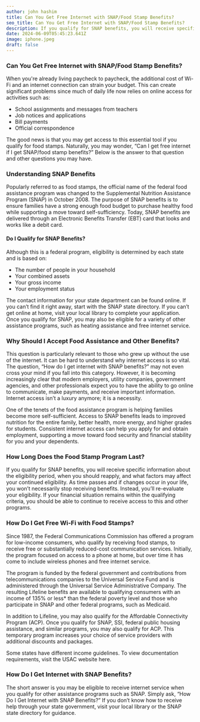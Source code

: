 ```yaml
---
author: john hashim
title: Can You Get Free Internet with SNAP/Food Stamp Benefits?
seo_title: Can You Get Free Internet with SNAP/Food Stamp Benefits?
description: If you qualify for SNAP benefits, you will receive specific information about the eligibility period, when you should reapply, and what factors may affect your continued eligibility.
date: 2024-06-09T05:45:23.641Z
image: iphone.jpeg
draft: false
---
```


### Can You Get Free Internet with SNAP/Food Stamp Benefits?

When you're already living paycheck to paycheck, the additional cost of Wi-Fi and an internet connection can strain your budget. This can create significant problems since much of daily life now relies on online access for activities such as:

- School assignments and messages from teachers
- Job notices and applications
- Bill payments
- Official correspondence

The good news is that you may get access to this essential tool if you qualify for food stamps. Naturally, you may wonder, “Can I get free internet if I get SNAP/food stamp benefits?” Below is the answer to that question and other questions you may have.

### Understanding SNAP Benefits

Popularly referred to as food stamps, the official name of the federal food assistance program was changed to the Supplemental Nutrition Assistance Program (SNAP) in October 2008. The purpose of SNAP benefits is to ensure families have a strong enough food budget to purchase healthy food while supporting a move toward self-sufficiency. Today, SNAP benefits are delivered through an Electronic Benefits Transfer (EBT) card that looks and works like a debit card.

#### Do I Qualify for SNAP Benefits?

Although this is a federal program, eligibility is determined by each state and is based on:

- The number of people in your household
- Your combined assets
- Your gross income
- Your employment status

The contact information for your state department can be found online. If you can’t find it right away, start with the SNAP state directory. If you can’t get online at home, visit your local library to complete your application. Once you qualify for SNAP, you may also be eligible for a variety of other assistance programs, such as heating assistance and free internet service.

### Why Should I Accept Food Assistance and Other Benefits?

This question is particularly relevant to those who grew up without the use of the internet. It can be hard to understand why internet access is so vital. The question, “How do I get internet with SNAP benefits?” may not even cross your mind if you fall into this category. However, it is becoming increasingly clear that modern employers, utility companies, government agencies, and other professionals expect you to have the ability to go online to communicate, make payments, and receive important information. Internet access isn’t a luxury anymore; it is a necessity.

One of the tenets of the food assistance program is helping families become more self-sufficient. Access to SNAP benefits leads to improved nutrition for the entire family, better health, more energy, and higher grades for students. Consistent internet access can help you apply for and obtain employment, supporting a move toward food security and financial stability for you and your dependents.

### How Long Does the Food Stamp Program Last?

If you qualify for SNAP benefits, you will receive specific information about the eligibility period, when you should reapply, and what factors may affect your continued eligibility. As time passes and if changes occur in your life, you won’t necessarily stop receiving benefits. Instead, you’ll re-evaluate your eligibility. If your financial situation remains within the qualifying criteria, you should be able to continue to receive access to this and other programs.

### How Do I Get Free Wi-Fi with Food Stamps?

Since 1987, the Federal Communications Commission has offered a program for low-income consumers, who qualify by receiving food stamps, to receive free or substantially reduced-cost communication services. Initially, the program focused on access to a phone at home, but over time it has come to include wireless phones and free internet service.

The program is funded by the federal government and contributions from telecommunications companies to the Universal Service Fund and is administered through the Universal Service Administrative Company. The resulting Lifeline benefits are available to qualifying consumers with an income of 135% or less* than the federal poverty level and those who participate in SNAP and other federal programs, such as Medicaid.

In addition to Lifeline, you may also qualify for the Affordable Connectivity Program (ACP). Once you qualify for SNAP, SSI, federal public housing assistance, and similar programs, you may also qualify for ACP. This temporary program increases your choice of service providers with additional discounts and packages.

Some states have different income guidelines. To view documentation requirements, visit the USAC website here.

### How Do I Get Internet with SNAP Benefits?

The short answer is you may be eligible to receive internet service when you qualify for other assistance programs such as SNAP. Simply ask, “How Do I Get Internet with SNAP Benefits?” If you don’t know how to receive help through your state government, visit your local library or the SNAP state directory for guidance.
